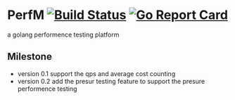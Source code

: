 # PerfM [![Build Status](https://travis-ci.org/arthurkiller/perfM.svg?branch=master)](https://travis-ci.org/arthurkiller/perfM) [![Go Report Card](https://goreportcard.com/badge/github.com/arthurkiller/perfM)](https://goreportcard.com/report/github.com/arthurkiller/perfM)
a golang performence testing platform

## Milestone
* version 0.1 
    support the qps and average cost counting
* version 0.2
    add the presur testing feature to support the presure performence testing
